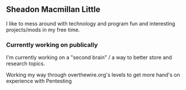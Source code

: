 ## Sheadon Macmillan Little
I like to mess around with technology and program fun and interesting projects/mods in my free time.

### Currently working on publically

I'm currently working on a "second brain" / a way to better store and research topics.

Working my way through overthewire.org's levels to get more hand's on experience with Pentesting

<!--
**MacMill10n/MacMill10n** is a ✨ _special_ ✨ repository because its `README.md` (this file) appears on your GitHub profile.

Here are some ideas to get you started:

- 🔭 I’m currently working on ...
- 🌱 I’m currently learning ...
- 👯 I’m looking to collaborate on ...
- 🤔 I’m looking for help with ...
- 💬 Ask me about ...
- 📫 How to reach me: ...
- 😄 Pronouns: ...
- ⚡ Fun fact: ...
-->
